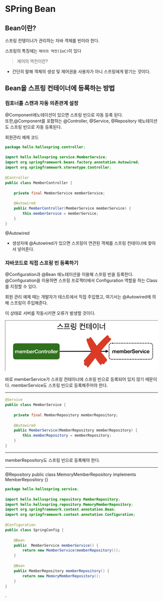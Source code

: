 # SPring Bean

## Bean이란?

스프링 컨텡이너가 관리하는 자바 객체를 빈이라 한다.

스프링의 특징에는 `제어의 역전(IoC)`이 있다

>제어의 역전이란?
- 간단히 말해 객체의 생성 및 제어권을 사용자가 아니 스프링에게 맡기는 것이다.

## Bean을 스프링 컨테이너에 등록하는 방법

### 컴포너틑 스캔과 자동 의존관계 설정
@Component애노테이션이 있으면 스프링 빈으로 자동 등록 된다.  
또한,@Component를 포함하는 @Controller, @Service, @Repository 애노테이션도 스프링 빈으로 자동 등록된다.

회원관리 예제 코드
```java
package hello.hellospring.controller;

import hello.hellospring.service.MemberService;
import org.springframework.beans.factory.annotation.Autowired;
import org.springframework.stereotype.Controller;

@Controller
public class MemberController {

    private final MemberService memberService;

	@Autowired
    public MemberController(MemberService memberService) {
        this.memberService = memberService;
    }
}
```

@Autowired
- 생성자에 @Autowired가 있으면 스프링이 연관된 객체를 스프링 컨테이너에 찾아서 넣어준다.

### 자바코드로 직접 스프링 빈 등록하기

@Configuration과 @Bean 애노테이션을 이용해 스프링 빈을 등록한다. @Configuration을 이용하면 스프링 프로젝터에서 Configuration 역할을 하는 Class를 지정할 수 있다.

회원 관리 예제 때는 개발자가 테스트에서 직접 주입했고, 여기서는 @Autowired에 의해 스프링이 주입해준다.

이 상태로 서버를 작동시키면 오류가 발생할 것이다.

<img src="photo.png">

바로 memberService가 스프링 컨테이너에 스프링 빈으로 등록되어 있지 않기 때문이다.
memberService도 스프링 빈으로 등록해주어야 한다.
***
```java
@Service
public class MemberService {

	private final MemberRepository memberRepository;

	@Autowired
	public MemberService(MemberRepository memberRepository) {
		this.memberRepository = memberRepository;
	}
}
```
***
memberRepository도 스프링 빈으로 등록해야 한다.
***

@Repository
public class MemoryMemberRepository implements MemberRepository {}

```java
package hello.hellospring.service;

import hello.hellospring.repository.MemberRepository;
import hello.hellospring.repository.MemoryMemberRepository;
import org.springframework.context.annotation.Bean;
import org.springframework.context.annotation.Configuration;

@Configuration
public class SpringConfig {

    @Bean
    public  MemberService memberService() {
        return new MemberService(memberRepository());
    }

    @Bean
    public MemberRepository memberRepository() {
        return new MemoryMemberRepository();
    }
}

```
.